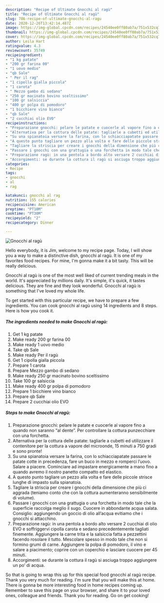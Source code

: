 ```yaml
---
description: "Recipe of Ultimate Gnocchi al ragù"
title: "Recipe of Ultimate Gnocchi al ragù"
slug: 786-recipe-of-ultimate-gnocchi-al-ragu
date: 2020-12-26T13:42:14.487Z
image: https://img-global.cpcdn.com/recipes/24540ee0ff80ab7a/751x532cq70/gnocchi-al-ragu-recipe-main-photo.jpg
thumbnail: https://img-global.cpcdn.com/recipes/24540ee0ff80ab7a/751x532cq70/gnocchi-al-ragu-recipe-main-photo.jpg
cover: https://img-global.cpcdn.com/recipes/24540ee0ff80ab7a/751x532cq70/gnocchi-al-ragu-recipe-main-photo.jpg
author: Leila Hart
ratingvalue: 4.3
reviewcount: 35749
recipeingredient:
- "1 kg patate"
- "200 gr farina 00"
- "1 uovo medio"
- "qb Sale"
- " Per il rag"
- "1 cipolla gialla piccola"
- "1 carota"
- " Mezzo gambo di sedano"
- "250 gr macinato bovino sceltissimo"
- "100 gr salsiccia"
- "400 gr polpa di pomodoro"
- "1 bicchiere vino bianco"
- "qb Sale"
- "2 cucchiai olio EVO"
recipeinstructions:
- "Preparazione gnocchi: pelare le patate e cuocerle al vapore fino a quando non saranno “al dente”. Per controllare la cottura punzecchiare con una forchetta."
- "Alternativa per la cottura delle patate: tagliarle a cubetti ed utilizzare il contenitore per la cottura a vapore del microonde, 15 minuti a 750 gradi e sono pronte!"
- "Su una spianatoia versare la farina, con lo schiacciapatate passare le patate cotte in precedenza, fare un buco in mezzo e romperci l’uovo. Salare a piacere. Cominciare ad impastare energicamente a mano fino a quando avremo il nostro panetto compatto ed elastico."
- "A questo punto tagliare un pezzo alla volta e fare delle piccole strisce lunghe di impasto sulla spianatoia."
- "Tagliare la striscia per creare i gnocchi della dimensione che più ci aggrada (teniamo conto che con la cottura aumenteranno sensibilmente di volume)."
- "Passare i gnocchi con una grattugia o una forchetta in modo tale che la superficie raccolga meglio il sugo. Cuocere in abbondante acqua salata. Consiglio: aggiungendo un goccio di olio all’acqua evitiamo che i gnocchi si attacchino."
- "Preparazione ragù: in una pentola a bordo alto versare 2 cucchiai di olio EVO e soffriggervi cipolla carota e sedano precedentemente tagliati finemente. Aggiungere la carne trita e la salsiccia fatta a pezzettini facendo rosolare il tutto. Mescolare spesso in modo tale che non si formino grumi di carne. Aggiungere la polpa di pomodoro, il vino e salare a piacimento; coprire con un coperchio e lasciare cuocere per 45 minuti."
- "Accorgimenti: se durante la cottura il ragù si asciuga troppo aggiungere un po’ di acqua."
categories:
- Recipe
tags:
- gnocchi
- al
- rag

katakunci: gnocchi al rag 
nutrition: 155 calories
recipecuisine: American
preptime: "PT10M"
cooktime: "PT30M"
recipeyield: "2"
recipecategory: Dinner

---
```



![Gnocchi al ragù](https://img-global.cpcdn.com/recipes/24540ee0ff80ab7a/751x532cq70/gnocchi-al-ragu-recipe-main-photo.jpg)

Hello everybody, it is Jim, welcome to my recipe page. Today, I will show you a way to make a distinctive dish, gnocchi al ragù. It is one of my favorites food recipes. For mine, I'm gonna make it a bit tasty. This will be really delicious.



Gnocchi al ragù is one of the most well liked of current trending meals in the world. It's appreciated by millions daily. It's simple, it's quick, it tastes delicious. They are fine and they look wonderful. Gnocchi al ragù is something that I've loved my whole life.


To get started with this particular recipe, we have to prepare a few ingredients. You can cook gnocchi al ragù using 14 ingredients and 8 steps. Here is how you cook it.

<!--inarticleads1-->

##### The ingredients needed to make Gnocchi al ragù:

1. Get 1 kg patate
1. Make ready 200 gr farina 00
1. Make ready 1 uovo medio
1. Take qb Sale
1. Make ready  Per il ragù
1. Get 1 cipolla gialla piccola
1. Prepare 1 carota
1. Prepare  Mezzo gambo di sedano
1. Make ready 250 gr macinato bovino sceltissimo
1. Take 100 gr salsiccia
1. Make ready 400 gr polpa di pomodoro
1. Prepare 1 bicchiere vino bianco
1. Prepare qb Sale
1. Prepare 2 cucchiai olio EVO




<!--inarticleads2-->

##### Steps to make Gnocchi al ragù:

1. Preparazione gnocchi: pelare le patate e cuocerle al vapore fino a quando non saranno “al dente”. Per controllare la cottura punzecchiare con una forchetta.
1. Alternativa per la cottura delle patate: tagliarle a cubetti ed utilizzare il contenitore per la cottura a vapore del microonde, 15 minuti a 750 gradi e sono pronte!
1. Su una spianatoia versare la farina, con lo schiacciapatate passare le patate cotte in precedenza, fare un buco in mezzo e romperci l’uovo. Salare a piacere. Cominciare ad impastare energicamente a mano fino a quando avremo il nostro panetto compatto ed elastico.
1. A questo punto tagliare un pezzo alla volta e fare delle piccole strisce lunghe di impasto sulla spianatoia.
1. Tagliare la striscia per creare i gnocchi della dimensione che più ci aggrada (teniamo conto che con la cottura aumenteranno sensibilmente di volume).
1. Passare i gnocchi con una grattugia o una forchetta in modo tale che la superficie raccolga meglio il sugo. Cuocere in abbondante acqua salata. Consiglio: aggiungendo un goccio di olio all’acqua evitiamo che i gnocchi si attacchino.
1. Preparazione ragù: in una pentola a bordo alto versare 2 cucchiai di olio EVO e soffriggervi cipolla carota e sedano precedentemente tagliati finemente. Aggiungere la carne trita e la salsiccia fatta a pezzettini facendo rosolare il tutto. Mescolare spesso in modo tale che non si formino grumi di carne. Aggiungere la polpa di pomodoro, il vino e salare a piacimento; coprire con un coperchio e lasciare cuocere per 45 minuti.
1. Accorgimenti: se durante la cottura il ragù si asciuga troppo aggiungere un po’ di acqua.




So that is going to wrap this up for this special food gnocchi al ragù recipe. Thank you very much for reading. I'm sure that you will make this at home. There is gonna be more interesting food in home recipes coming up. Remember to save this page on your browser, and share it to your loved ones, colleague and friends. Thank you for reading. Go on get cooking!
